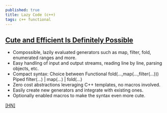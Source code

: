 ```yaml
---
published: true
title: Lazy Code (c++)
tags: c++ functional
---
```

## [Cute and Efficient Is Definitely Possible](https://github.com/SaadAttieh/lazyCode)

-    Compossible, lazily evaluated generators such as map, filter, fold, enumerated ranges and more.
-    Easy handling of input and output streams, reading line by line, parsing objects, etc.
-    Compact syntax: Choice between
        Functional fold(...,map(...,filter(...)))
        Piped filter(...) | map(...) | fold(...)
-    Zero cost abstractions leveraging C++ templates, no macros involved.
-    Easily create new generators and integrate with existing ones.
-    Optionally enabled macros to make the syntax even more cute.


[\[HN\]](https://news.ycombinator.com/item?id=18777948)